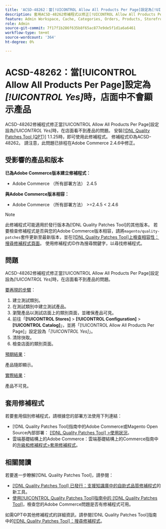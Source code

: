 ```yaml
---
title: 'ACSD-48262：當[!UICONTROL Allow All Products Per Page]設定為[!UICONTROL Yes]時，店面中不會顯示產品'
description: 套用ACSD-48262修補程式以修正[!UICONTROL Allow All Products Per Page]設定設為[!UICONTROL Yes]時店面中看不到產品的Adobe Commerce問題。
feature: Admin Workspace, Cache, Categories, Orders, Products, Storefront
role: Admin
source-git-commit: 7f17f1b286f635b8f65ac877e9de5f1d1a6a6461
workflow-type: tm+mt
source-wordcount: '364'
ht-degree: 0%

---
```


# ACSD-48262：當[!UICONTROL Allow All Products Per Page]設定為&#x200B;*[!UICONTROL Yes]*&#x200B;時，店面中不會顯示產品

ACSD-48262修補程式修正當[!UICONTROL Allow All Products Per Page]設定設為&#x200B;*[!UICONTROL Yes]*&#x200B;時，在店面看不到產品的問題。 安裝[[!DNL Quality Patches Tool (QPT)]](https://experienceleague.adobe.com/en/docs/commerce-knowledge-base/kb/announcements/commerce-announcements/magento-quality-patches-released-new-tool-to-self-serve-quality-patches) 1.1.25時，即可使用此修補程式。 修補程式ID為ACSD-48262。 請注意，此問題已排程在Adobe Commerce 2.4.6中修正。

## 受影響的產品和版本

**已為Adobe Commerce版本建立修補程式：**

* Adobe Commerce （所有部署方法） 2.4.5

**與Adobe Commerce版本相容：**

* Adobe Commerce （所有部署方法） >=2.4.5 &lt; 2.4.6

>[!NOTE]
>
>此修補程式可能適用於發行版本為[!DNL Quality Patches Tool]的其他版本。 若要檢查修補程式是否與您的Adobe Commerce版本相容，請將`magento/quality-patches`套件更新至最新版本，並在[[!DNL Quality Patches Tool]上檢查相容性：搜尋修補程式頁面](https://experienceleague.adobe.com/tools/commerce-quality-patches/index.html)。 使用修補程式ID作為搜尋關鍵字，以尋找修補程式。

## 問題

ACSD-48262修補程式修正當[!UICONTROL Allow All Products Per Page]設定設為&#x200B;*[!UICONTROL Yes]*&#x200B;時，在店面看不到產品的問題。

<u>要再現的步驟</u>：

1. 建立測試類別。
1. 在測試類別中建立測試產品。
1. 瀏覽產品以測試店面上的類別頁面，並確保產品可見。
1. 前往「**[!UICONTROL Stores]** > **[!UICONTROL Configuration]** > **[!UICONTROL Catalog]**」，並將「[!UICONTROL Allow All Products Per Page]」設定設為「*[!UICONTROL Yes]*」。
1. 清除快取。
1. 檢查店面的類別頁面。

<u>預期結果</u>：

產品隨即顯示。

<u>實際結果</u>：

產品不可見。

## 套用修補程式

若要套用個別修補程式，請根據您的部署方法使用下列連結：

* [!DNL Quality Patches Tool]指南中的Adobe Commerce或Magento Open Source內部部署： [[!DNL Quality Patches Tool] >使用狀況](https://experienceleague.adobe.com/docs/commerce-operations/tools/quality-patches-tool/usage.html)。
* 雲端基礎結構上的Adobe Commerce：雲端基礎結構上的Commerce指南中的[升級和修補程式>套用修補程式](https://experienceleague.adobe.com/docs/commerce-cloud-service/user-guide/develop/upgrade/apply-patches.html)。


## 相關閱讀

若要進一步瞭解[!DNL Quality Patches Tool]，請參閱：

* [[!DNL Quality Patches Tool] 已發行：支援知識庫中的自助式品質修補程式](https://experienceleague.adobe.com/en/docs/commerce-knowledge-base/kb/announcements/commerce-announcements/magento-quality-patches-released-new-tool-to-self-serve-quality-patches)的新工具。
* [使用[!UICONTROL Quality Patches Tool]指南中的 [!DNL Quality Patches Tool]](/help/tools/quality-patches-tool/patches-available-in-qpt/check-patch-for-magento-issue-with-magento-quality-patches.md)，檢查您的Adobe Commerce問題是否有修補程式可用。


如需QPT中其他修補程式的詳細資訊，請參閱[!DNL Quality Patches Tool]指南中的[[!DNL Quality Patches Tool]：搜尋修補程式](https://experienceleague.adobe.com/tools/commerce-quality-patches/index.html)。
